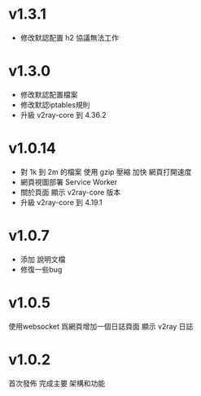 # v1.3.1
* 修改默認配置 h2 協議無法工作


# v1.3.0
* 修改默認配置檔案
* 修改默認iptables規則
* 升級 v2ray-core 到 4.36.2

# v1.0.14
* 對 1k 到 2m 的檔案 使用 gzip 壓縮 加快 網頁打開速度
* 網頁視圖部署 Service Worker
* 關於頁面 顯示 v2ray-core 版本
* 升級 v2ray-core 到 4.19.1

# v1.0.7
* 添加 說明文檔
* 修復一些bug

# v1.0.5 

使用websocket 爲網頁增加一個日誌頁面 顯示 v2ray 日誌

# v1.0.2

首次發佈 完成主要 架構和功能
